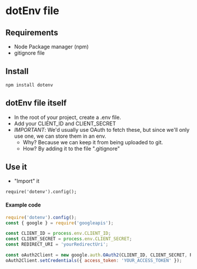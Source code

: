 # dotEnv file

## Requirements 
- Node Package manager (npm)
- gitignore file


## Install
```
npm install dotenv
```
## dotEnv file itself
- In the root of your project, create a .env file.
- Add your CLIENT_ID and CLIENT_SECRET 
- *IMPORTANT*: We'd usually use OAuth to fetch these, but since we'll only use one, we can store them in an env.
    - Why? Because we can keep it from being uploaded to git.
    - How? By adding it to the file ".gitignore"

## Use it
- "Import" it
```
require('dotenv').config();
```

#### Example code
```javascript
require('dotenv').config();
const { google } = require('googleapis');

const CLIENT_ID = process.env.CLIENT_ID;
const CLIENT_SECRET = process.env.CLIENT_SECRET;
const REDIRECT_URI = 'yourRedirectUri';

const oAuth2Client = new google.auth.OAuth2(CLIENT_ID, CLIENT_SECRET, REDIRECT_URI);
oAuth2Client.setCredentials({ access_token: 'YOUR_ACCESS_TOKEN' });
```